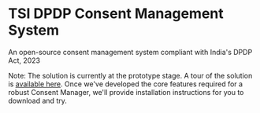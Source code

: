 # TSI DPDP Consent Management System
An open-source consent management system compliant with India's DPDP Act, 2023

Note: The solution is currently at the prototype stage. A tour of the solution is [available here](https://tsicoop.org/tour/dpdp.html). Once we've developed the core features required for a robust Consent Manager, we'll provide installation instructions for you to download and try. 
